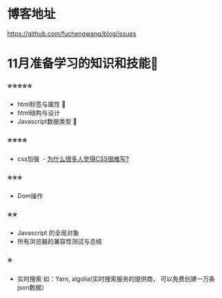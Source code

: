 # 博客地址
https://github.com/fuchengwang/blog/issues  



# 11月准备学习的知识和技能💪
### ⭐️⭐️⭐️⭐️⭐️
- html标签与属性 🚀
- html结构与设计
- Javascript数据类型 🚀


### ⭐️⭐️⭐️⭐️ 
- css加强
  - [为什么很多人觉得CSS很难写?](http://www.winnet.cc/industry-arc1737.html)

### ⭐️⭐️⭐️ 
- Dom操作

### ⭐️⭐️
- Javascript 的全局对象
- 所有浏览器的兼容性测试与总结

### ⭐️
- 实时搜索  如：Yarn, algolia(实时搜索服务的提供商， 可以免费创建一万条json数据）
